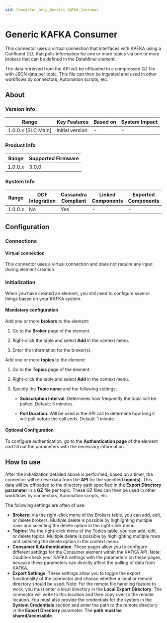 ```yaml
---
uid: Connector_help_Generic_KAFKA_Consumer
---
```


# Generic KAFKA Consumer

This connector uses a virtual connection that interfaces with KAFKA using a Confluent DLL that polls information for one or more topics via one or more brokers that can be defined in the DataMiner element.

The data retrieved from the API will be offloaded to a compressed GZ file with JSON data per topic. This file can then be ingested and used in other workflows by connectors, Automation scripts, etc.

## About

### Version Info

| Range                | Key Features     | Based on     | System Impact     |
|----------------------|------------------|--------------|-------------------|
| 1.0.0.x [SLC Main]   | Initial version. | -            | -                 |

### Product Info

| Range     | Supported Firmware     |
|-----------|------------------------|
| 1.0.0.x   | 3.0.0                  |

### System Info

| Range     | DCF Integration     | Cassandra Compliant     | Linked Components     | Exported Components     |
|-----------|---------------------|-------------------------|-----------------------|-------------------------|
| 1.0.0.x   | No                  | Yes                     | -                     | -                       |

## Configuration

### Connections

#### Virtual connection

This connector uses a virtual connection and does not require any input during element creation.

### Initialization

When you have created an element, you still need to configure several things based on your KAFKA system.

#### Mandatory configuration

Add one or more **brokers** to the element:

1. Go to the **Broker** page of the element.

1. Right-click the table and select **Add** in the context menu.

1. Enter the information for the broker(s).

Add one or more **topics** to the element:

1. Go to the **Topics** page of the element.

1. Right-click the table and select **Add** in the context menu.

1. Specify the **Topic name** and the following settings:

   - **Subscription Interval**: Determines how frequently the topic will be polled. Default: 5 minutes.

   - **Poll Duration**: Will be used in the API call to determine how long it will poll before the call ends. Default: 1 minute.

#### Optional Configuration

To configure authentication, go to the **Authentication page** of the element and fill out the parameters with the necessary information.

## How to use

After the initialization detailed above is performed, based on a timer, the connector will retrieve data from the **API** for the specified **topic(s)**. This data will be offloaded to the directory path specified in the **Export Directory parameter** in a **GZ** file per topic. These GZ files can then be used in other workflows by connectors, Automation scripts, etc.

The following settings are often of use:

- **Brokers**: Via the right-click menu of the Brokers table, you can add, edit, or delete brokers. Multiple delete is possible by highlighting multiple rows and selecting the delete option in the right-click menu.
- **Topics**: Via the right-click menu of the Topics table, you can add, edit, or delete topics. Multiple delete is possible by highlighting multiple rows and selecting the delete option in the context menu.
- **Consumer & Authentication**: These pages allow you to configure different settings for the Consumer element within the KAFKA API.
  Note: Double-check your KAFKA settings with the parameters on these pages, because these parameters can directly affect the polling of data from KAFKA.
- **Export Settings**: These settings allow you to toggle the export functionality of the connector and choose whether a local or remote directory should be used.
  Note: For the remote file handling feature to work, you must enter a local directory in the **Local Export Directory**. The connector will write to this location and then copy over to the remote location. You must also provide the credentials for the system in the **System Credentials** section and enter the path to the remote directory in the **Export Directory** parameter. The **path** **must be shared/accessible**.
